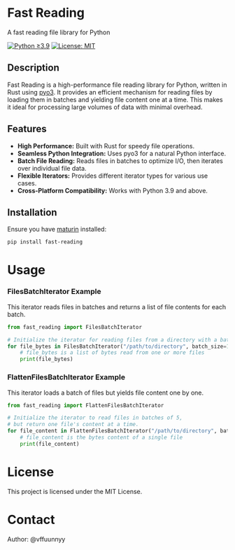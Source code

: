 # Fast Reading

A fast reading file library for Python

[![Python ≥3.9](https://img.shields.io/badge/Python-%3E%3D3.9-blue)](https://www.python.org/downloads/) [![License: MIT](https://img.shields.io/badge/License-MIT-yellow.svg)](https://opensource.org/licenses/MIT)

## Description

Fast Reading is a high-performance file reading library for Python, written in Rust using [pyo3](https://github.com/PyO3/pyo3). It provides an efficient mechanism for reading files by loading them in batches and yielding file content one at a time. This makes it ideal for processing large volumes of data with minimal overhead.

## Features

- **High Performance:** Built with Rust for speedy file operations.
- **Seamless Python Integration:** Uses pyo3 for a natural Python interface.
- **Batch File Reading:** Reads files in batches to optimize I/O, then iterates over individual file data.
- **Flexible Iterators:** Provides different iterator types for various use cases.
- **Cross-Platform Compatibility:** Works with Python 3.9 and above.

## Installation

Ensure you have [maturin](https://github.com/PyO3/maturin) installed:

```shell
pip install fast-reading
```

# Usage
### FilesBatchIterator Example
This iterator reads files in batches and returns a list of file contents for each batch.

```python
from fast_reading import FilesBatchIterator

# Initialize the iterator for reading files from a directory with a batch size of 100
for file_bytes in FilesBatchIterator("/path/to/directory", batch_size=100):
    # file_bytes is a list of bytes read from one or more files
    print(file_bytes)
```

### FlattenFilesBatchIterator Example
This iterator loads a batch of files but yields file content one by one.

```python
from fast_reading import FlattenFilesBatchIterator

# Initialize the iterator to read files in batches of 5,
# but return one file's content at a time.
for file_content in FlattenFilesBatchIterator("/path/to/directory", batch_size=5):
    # file_content is the bytes content of a single file
    print(file_content)
```

# License
This project is licensed under the MIT License.

# Contact
Author: @vffuunnyy